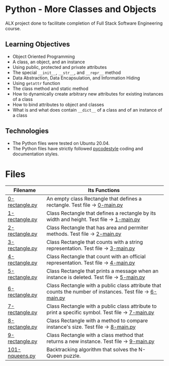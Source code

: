 # Python - More Classes and Objects
ALX project done to facilitate completion of Full Stack Software Engineering course.

## Learning Objectives
* Object Oriented Programming
* A class, an object, and an instance
* Using public, protected and private attributes
* The special `__init__`, `__str__`, and `__repr__` method
* Data Abstraction, Data Encapsulation, and Information Hiding
* Using `getattr` function 
* The class method and static method
* How to dynamically create arbitrary new attributes for existing instances of a class
* How to bind attributes to object and classes
* What is and what does contain `__dict__` of a class and of an instance of a class

## Technologies
* The Python files were tested on Ubuntu 20.04.
* The Python files have strictly followed [pycodestyle](https://github.com/PyCQA/pycodestyle) coding and documentation styles.

# Files
| Filename | Its Functions |
| -------- | -------- |
| [0-rectangle.py](https://github.com/MamaiTheCoder/alx-higher_level_programming/blob/main/0x08-python-more_classes/0-rectangle.py) | An empty class Rectangle that defines a rectangle. Test file -> [0-main.py ](https://github.com/MamaiTheCoder/alx-higher_level_programming/blob/main/0x08-python-more_classes/0-main.py) |
| [1-rectangle.py](https://github.com/MamaiTheCoder/alx-higher_level_programming/blob/main/0x08-python-more_classes/1-rectangle.py) | Class Rectangle that defines a rectangle by its width and height. Test file -> [1-main.py](https://github.com/MamaiTheCoder/alx-higher_level_programming/blob/main/0x08-python-more_classes/1-main.py) |
| [2-rectangle.py](https://github.com/MamaiTheCoder/alx-higher_level_programming/blob/main/0x08-python-more_classes/2-rectangle.py) | Class Rectangle that has area and permiter methods. Test file -> [2-main.py](https://github.com/MamaiTheCoder/alx-higher_level_programming/blob/main/0x08-python-more_classes/2-main.py) |
| [3-rectangle.py](https://github.com/MamaiTheCoder/alx-higher_level_programming/blob/main/0x08-python-more_classes/3-rectangle.py) | Class Rectangle that counts with a string representation. Test file -> [3-main.py](://github.com/MamaiTheCoder/alx-higher_level_programming/blob/main/0x08-python-more_classes/3-main.py) |
| [4-rectangle.py](https://github.com/MamaiTheCoder/alx-higher_level_programming/blob/main/0x08-python-more_classes/4-rectangle.py) | Class Rectangle that count with an official representation. Test file -> [4-main.py](https://github.com/MamaiTheCoder/alx-higher_level_programming/blob/main/0x08-python-more_classes/4-main.py) |
| [5-rectangle.py](https://github.com/MamaiTheCoder/alx-higher_level_programming/blob/main/0x08-python-more_classes/5-rectangle.py) | Class Rectangle that prints a message when an instance is deleted. Test file -> [5-main.py](https://github.com/MamaiTheCoder/alx-higher_level_programming/blob/main/0x08-python-more_classes/5-main.py) |
| [6-rectangle.py](https://github.com/MamaiTheCoder/alx-higher_level_programming/blob/main/0x08-python-more_classes/6-rectangle.py) | Class Rectangle with a public class attribute that counts the number of instances. Test file -> [6-main.py](https://github.com/MamaiTheCoder/alx-higher_level_programming/blob/main/0x08-python-more_classes/6-main.py) |
| [7-rectangle.py](https://github.com/MamaiTheCoder/alx-higher_level_programming/blob/main/0x08-python-more_classes/7-rectangle.py) | Class Rectangle with a public class attribute to print a specific symbol. Test file -> [7-main.py](https://github.com/MamaiTheCoder/alx-higher_level_programming/blob/main/0x08-python-more_classes/7-main.py) |
| [8-rectangle.py](https://github.com/MamaiTheCoder/alx-higher_level_programming/blob/main/0x08-python-more_classes/8-rectangle.py) | Class Rectangle with a method to compare instance's size. Test file -> [8-main.py](https://github.com/MamaiTheCoder/alx-higher_level_programming/blob/main/0x08-python-more_classes/8-main.py) |
| [9-rectangle.py](https://github.com/MamaiTheCoder/alx-higher_level_programming/blob/main/0x08-python-more_classes/9-rectangle.py) | Class Rectangle with a class method that returns a new instance. Test file -> [9-main.py](https://github.com/MamaiTheCoder/alx-higher_level_programming/blob/main/0x08-python-more_classes/9-main.py) |
| [101-nqueens.py](https://github.com/MamaiTheCoder/alx-higher_level_programming/blob/main/0x08-python-more_classes/101-nqueens.py) | Backtracking algorithm that solves the N-Queen puzzle. |

